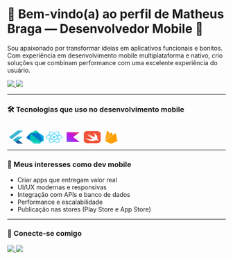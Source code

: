 # 👋 Bem-vindo(a) ao perfil de Matheus Braga — Desenvolvedor Mobile 🚀

Sou apaixonado por transformar ideias em aplicativos funcionais e bonitos.  
Com experiência em desenvolvimento mobile multiplataforma e nativo, crio soluções que combinam performance com uma excelente experiência do usuário.

<div>
  <a href="https://github.com/matheuskbraga">
    <img height="180em" src="https://github-readme-stats.vercel.app/api?username=matheuskbraga&show_icons=true&theme=tokyonight&include_all_commits=true&count_private=true" />
    <img height="180em" src="https://github-readme-stats.vercel.app/api/top-langs/?username=matheuskbraga&layout=compact&langs_count=6&theme=tokyonight" />
  </a>
</div>

---

### 🛠️ Tecnologias que uso no desenvolvimento mobile

<div style="display: inline_block"><br>
  <img align="center" alt="Flutter" height="30" width="40" src="https://raw.githubusercontent.com/devicons/devicon/master/icons/flutter/flutter-original.svg" />
  <img align="center" alt="Dart" height="30" width="40" src="https://raw.githubusercontent.com/devicons/devicon/master/icons/dart/dart-original.svg" />
  <img align="center" alt="React Native" height="30" width="40" src="https://raw.githubusercontent.com/devicons/devicon/master/icons/react/react-original.svg" />
  <img align="center" alt="Kotlin" height="30" width="40" src="https://raw.githubusercontent.com/devicons/devicon/master/icons/kotlin/kotlin-original.svg" />
  <img align="center" alt="Swift" height="30" width="40" src="https://raw.githubusercontent.com/devicons/devicon/master/icons/swift/swift-original.svg" />
  <img align="center" alt="Firebase" height="30" width="40" src="https://raw.githubusercontent.com/devicons/devicon/master/icons/firebase/firebase-plain.svg" />
</div>

---

### 📱 Meus interesses como dev mobile

- Criar apps que entregam valor real  
- UI/UX modernas e responsivas  
- Integração com APIs e banco de dados  
- Performance e escalabilidade  
- Publicação nas stores (Play Store e App Store)

---

### 📣 Conecte-se comigo

<div>
  <a href="https://www.linkedin.com/in/matheus-braga-cc" target="_blank">
    <img src="https://img.shields.io/badge/-LinkedIn-%230077B5?style=for-the-badge&logo=linkedin&logoColor=white" />
  </a>
  <a href="https://instagram.com/math.bragaa" target="_blank">
    <img src="https://img.shields.io/badge/-Instagram-%23E4405F?style=for-the-badge&logo=instagram&logoColor=white" />
  </a>
</div>
